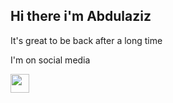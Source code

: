 ## Hi there i'm Abdulaziz

It's great to be back after a long time <br/>

I'm on social media <br/>

<a href="https://t.me/akiylov">
<img src="https://i.pinimg.com/564x/0a/50/c1/0a50c1516e434e0108649d2987cfaeb0.jpg" width="30px"/>
<a/>


